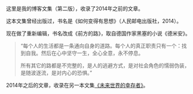 这里是我的博客文集（第二版），收录了2014年之前的文章。

这本文集曾经出版过，书名是《如何变得有思想》（人民邮电出版社，2014）。

现在做了重新编辑，书名改成《前方的路》，取自德国作家黑塞的小说《德米安》。

> “每个人的生活都是一条通向自身的道路。每个人的真正职责只有一个：找到自我。然后在心中坚守一生，全心全意，永不停息。
>
> 所有其它的路都是不完整的，是人的逃避方式，是对社会角色的懦弱伪装，是随波逐流，是对内心的恐惧。”

2014年之后的文章，收录在另一本文集[《未来世界的幸存者》](https://ruanyf.github.io/survivor/)。

